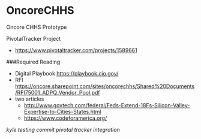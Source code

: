 # OncoreCHHS
Oncore CHHS Prototype

PivotalTracker Project
- https://www.pivotaltracker.com/projects/1589661

###Required Reading
- Digital Playbook https://playbook.cio.gov/
- RFI https://oncore.sharepoint.com/sites/oncorechhs/Shared%20Documents/RFI75001_ADPQ_Vendor_Pool.pdf
- two articles
  - http://www.govtech.com/federal/Feds-Extend-18Fs-Silicon-Valley-Expertise-to-Cities-States.html
  - https://www.codeforamerica.org/

_kyle testing commit pivotal tracker integration_
